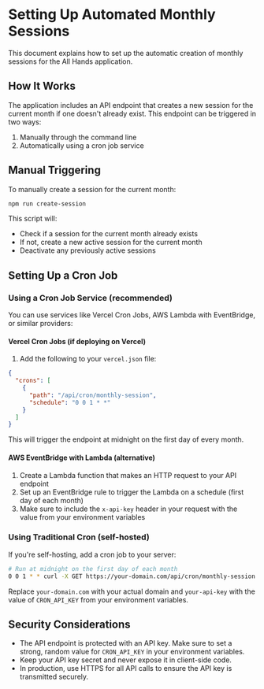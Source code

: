 # Setting Up Automated Monthly Sessions

This document explains how to set up the automatic creation of monthly sessions for the All Hands application.

## How It Works

The application includes an API endpoint that creates a new session for the current month if one doesn't already exist. This endpoint can be triggered in two ways:

1. Manually through the command line
2. Automatically using a cron job service

## Manual Triggering

To manually create a session for the current month:

```bash
npm run create-session
```

This script will:
- Check if a session for the current month already exists
- If not, create a new active session for the current month
- Deactivate any previously active sessions

## Setting Up a Cron Job

### Using a Cron Job Service (recommended)

You can use services like Vercel Cron Jobs, AWS Lambda with EventBridge, or similar providers:

#### Vercel Cron Jobs (if deploying on Vercel)

1. Add the following to your `vercel.json` file:

```json
{
  "crons": [
    {
      "path": "/api/cron/monthly-session",
      "schedule": "0 0 1 * *"
    }
  ]
}
```

This will trigger the endpoint at midnight on the first day of every month.

#### AWS EventBridge with Lambda (alternative)

1. Create a Lambda function that makes an HTTP request to your API endpoint
2. Set up an EventBridge rule to trigger the Lambda on a schedule (first day of each month)
3. Make sure to include the `x-api-key` header in your request with the value from your environment variables

### Using Traditional Cron (self-hosted)

If you're self-hosting, add a cron job to your server:

```bash
# Run at midnight on the first day of each month
0 0 1 * * curl -X GET https://your-domain.com/api/cron/monthly-session -H "x-api-key: your-api-key"
```

Replace `your-domain.com` with your actual domain and `your-api-key` with the value of `CRON_API_KEY` from your environment variables.

## Security Considerations

- The API endpoint is protected with an API key. Make sure to set a strong, random value for `CRON_API_KEY` in your environment variables.
- Keep your API key secret and never expose it in client-side code.
- In production, use HTTPS for all API calls to ensure the API key is transmitted securely. 
